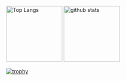 <p align="left"> 
  <img alt="Top Langs" height="150px" src="https://github-readme-stats.vercel.app/api/top-langs/?username=TakeshiShiomi&layout=compact" />
  <img alt="github stats" height="150px" src="https://github-readme-stats.vercel.app/api?username=TakeshiShiomi&show_icons=true" />
</p>

[![trophy](https://github-profile-trophy.vercel.app/?username=TakeshiShiomi&column=7)](https://github.com/ryo-ma/github-profile-trophy)
